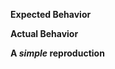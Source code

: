 <!--
  Thanks for filing an issue on Apollo Link!

  Please make sure that you include the following information to ensure that your issue is actionable.

  If you're filing a feature request, you do not need to follow the outline below,
  but please check the label for feature below
-->

**Expected Behavior**
<!--
What you were trying to accomplish when the bug occurred, and as much code as possible related to the source of the problem.
-->

**Actual Behavior**
<!--
A description of what actually happened, including a screenshot or copy-paste of any related error messages, logs, or other output that might be related.
Places to look for information include your browser console, server console, and network logs.
-->

**A _simple_ reproduction**
<!--
example: A Codesandbox or GitHub repository that anyone can clone to observe the problem
-->

